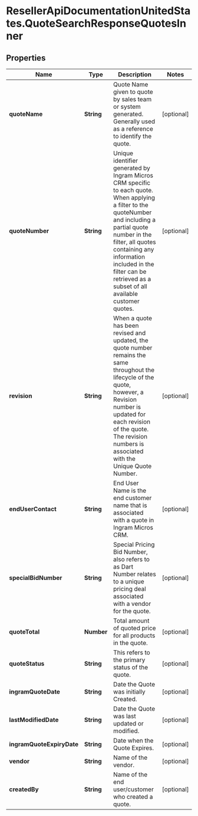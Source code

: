 # ResellerApiDocumentationUnitedStates.QuoteSearchResponseQuotesInner

## Properties

Name | Type | Description | Notes
------------ | ------------- | ------------- | -------------
**quoteName** | **String** | Quote Name given to quote by sales team or system generated.  Generally used as a reference to identify the quote. | [optional] 
**quoteNumber** | **String** | Unique identifier generated by Ingram Micros CRM specific to each quote.  When applying a filter to the quoteNumber and including a partial quote number in the filter, all quotes containing any information included in the filter can be retrieved as a subset of all available customer quotes. | [optional] 
**revision** | **String** | When a quote has been revised and updated, the quote number remains the same throughout the lifecycle of the quote, however, a Revision number is updated for each revision of the quote.  The revision numbers is associated with the Unique Quote Number. | [optional] 
**endUserContact** | **String** | End User Name is the end customer name that is associated with a quote in Ingram Micros CRM. | [optional] 
**specialBidNumber** | **String** | Special Pricing Bid Number, also refers to as Dart Number relates to a unique pricing deal associated with a vendor for the quote. | [optional] 
**quoteTotal** | **Number** | Total amount of quoted price for all products in the quote. | [optional] 
**quoteStatus** | **String** | This refers to the primary status of the quote. | [optional] 
**ingramQuoteDate** | **String** | Date the Quote was initially Created. | [optional] 
**lastModifiedDate** | **String** | Date the Quote was last updated or modified. | [optional] 
**ingramQuoteExpiryDate** | **String** | Date when the Quote Expires. | [optional] 
**vendor** | **String** | Name of the vendor. | [optional] 
**createdBy** | **String** | Name of the end user/customer who created a quote. | [optional] 


